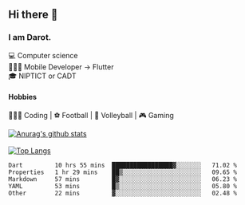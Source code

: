## Hi there 👋

### I am Darot.

💻 Computer science <br>
🧑🏻‍💻 Mobile Developer -> Flutter<br>
🎓 NIPTICT or CADT<br>

#### Hobbies 
🧑🏻‍💻 Coding  |  ⚽️ Football | 🏐 Volleyball | 🎮 Gaming<br>

<!-- [![Darot's GitHub stats](https://github-readme-stats.vercel.app/api?username=darot-chen)](https://github.com/darot-chen/github-readme-stats) -->
<!--
**darot-chen/darot-chen** is a ✨ _special_ ✨ repository because its `README.md` (this file) appears on your GitHub profile.

Here are some ideas to get you started:

- 🔭 I’m currently working on ...
- 🌱 I’m currently learning ...
- 👯 I’m looking to collaborate on ...
- 🤔 I’m looking for help with ...
- 💬 Ask me about ...
- 📫 How to reach me: ...
- 😄 Pronouns: ...
- ⚡ Fun fact: ...
-->

[![Anurag's github stats](https://github-readme-stats.vercel.app/api?username=darot-chen&count_private=true&theme=cobalt&show_icons=true)](https://github.com/darot-chen)
</br>
</br>
[![Top Langs](https://github-readme-stats.vercel.app/api/top-langs/?username=darot-chen&layout=compact&theme=cobalt)](https://github.com/darot-chen/)


<!--START_SECTION:waka-->

```text
Dart         10 hrs 55 mins  █████████████████▓░░░░░░░   71.02 %
Properties   1 hr 29 mins    ██▒░░░░░░░░░░░░░░░░░░░░░░   09.65 %
Markdown     57 mins         █▓░░░░░░░░░░░░░░░░░░░░░░░   06.23 %
YAML         53 mins         █▒░░░░░░░░░░░░░░░░░░░░░░░   05.80 %
Other        22 mins         ▓░░░░░░░░░░░░░░░░░░░░░░░░   02.48 %
```

<!--END_SECTION:waka-->
